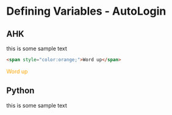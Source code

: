 # Defining Variables - AutoLogin


## AHK
this is some sample text
```html
<span style="color:orange;">Word up</span>
```
<span style="color:orange;">Word up</span>


## Python
this is some sample text
